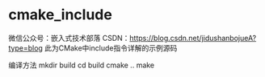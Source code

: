 # cmake_include
微信公众号：嵌入式技术部落
CSDN：https://blog.csdn.net/jidushanbojueA?type=blog
此为CMake中include指令详解的示例源码

编译方法
mkdir build
cd build
cmake ..
make
